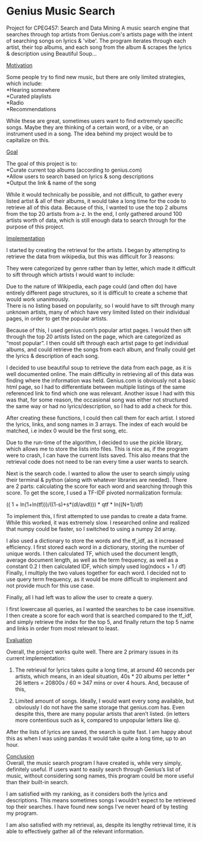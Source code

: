 # Genius Music Search

Project for CPEG457: Search and Data Mining
A music search engine that searches through top artists from Genius.com's artists page with the intent of searching songs on lyrics &amp; 'vibe'. The program iterates through each artist, their top albums, and each song from the album &amp; scrapes the lyrics &amp; description using Beautiful Soup...  

<ins> Motivation </ins>

Some people try to find new music, but there are only limited strategies, which include:  
*Hearing somewhere  
*Curated playlists  
*Radio  
*Recommendations  

While these are great, sometimes users want to find extremely specific songs. Maybe they are thinking of a certain word, or a vibe, or an instrument used in a song. The idea behind my project would be to capitalize on this.  

<ins>Goal</ins>  

The goal of this project is to:  
*Curate current top albums (according to genius.com)  
*Allow users to search based on lyrics & song descriptions  
*Output the link & name of the song  

While it would technically be possible, and not difficult, to gather every listed artist & all of their albums, it would take a long time for the code to retrieve all of this data. Because of this, I wanted to use the top 2 albums from the top 20 artists from a-z. In the end, I only gathered around 100 artists worth of data, which is still enough data to search through for the purpose of this project.  

<ins>Implementation</ins>  

I started by creating the retrieval for the artists. I began by attempting to retrieve the data from wikipedia, but this was difficult for 3 reasons:  

They were categorized by genre rather than by letter, which made it difficult to sift through which artists I would want to include:  

Due to the nature of Wikipedia, each page could (and often do) have entirely different page structures, so it is difficult to create a scheme that would work unanimously.  
There is no listing based on popularity, so I would have to sift through many unknown artists, many of which have very limited listed on their individual pages, in order to get the popular artists.  

Because of this, I used genius.com’s popular artist pages. I would then sift through the top 20 artists listed on the page, which are categorized as “most popular”. I then could sift through each artist page to get individual albums, and could retrieve the songs from each album, and finally could get the lyrics & description of each song.   

I decided to use beautiful soup to retrieve the data from each page, as it is well documented online. The main difficulty in retrieving all of this data was finding where the information was held. Genius.com is obviously not a basic html page, so I had to differentiate between multiple listings of the same referenced link to find which one was relevant. Another issue I had with this was that, for some reason, the occasional song was either not structured the same way or had no lyrics/description, so I had to add a check for this.  

After creating these functions, I could then call them for each artist. I stored the lyrics, links, and song names in 3 arrays. The index of each would be matched, i.e index 0 would be the first song, etc.   

Due to the run-time of the algorithm, I decided to use the pickle library, which allows me to store the lists into files. This is nice as, if the program were to crash, I can have the current lists saved. This also means that the retrieval code does not need to be ran every time a user wants to search.  

Next is the search code. I wanted to allow the user to search simply using their terminal & python (along with whatever libraries are needed). There are 2 parts: calculating the score for each word and searching through this score. To get the score, I used a TF-IDF pivoted normalization formula:  

(( 1 + ln(1+ln(tf)))/((1-s)+s*(dl/avdl))) * qtf * ln((N+1)/df)  

To implement this, I first attempted to use pandas to create a data frame. While this worked, it was extremely slow. I researched online and realized that numpy could be faster, so I switched to using a numpy 2d array.   

I also used a dictionary to store the words and the tf_idf, as it increased efficiency. I first stored each word in a dictionary, storing the number of unique words. I then calculated TF, which used the document length, average document length, as well as the term frequency, as well as a constant 0.2 I then calculated IDF, which simply used log(ndocs + 1 / df) Finally, I multiply the two values together for each word. I decided not to use query term frequency, as it would be more difficult to implement and not provide much for this use case.  

Finally, all I had left was to allow the user to create a query.  

I first lowercase all queries, as I wanted the searches to be case insensitive. I then create a score for each word that is searched compared to the tf_idf, and simply retrieve the index for the top 5, and finally return the top 5 name and links in order from most relevant to least.  

<ins>Evaluation</ins>  

Overall, the project works quite well. There are 2 primary issues in its current implementation:
1. The retrieval for lyrics takes quite a long time, at around 40 seconds per artists, which means, in an ideal situation, 40s * 20 albums per letter * 26 letters = 20800s / 60 ≈ 347 mins or over 4 hours. And, because of this,  
  
2. Limited amount of songs. Ideally, I would want every song available, but obviously I do not have the same storage that genius.com has. Even despite this, there are many popular artists that aren’t listed. (in letters more contentious such as k, compared to unpopular letters like q).  

After the lists of lyrics are saved, the search is quite fast. I am happy about this as when I was using pandas it would take quite a long time, up to an hour.  

<ins>Conclusion</ins>  
Overall, the music search program I have created is, while very simply, definitely useful. If users want to easily search through Genius’s list of music, without considering song names, this program could be more useful than their built-in search.   

I am satisfied with my ranking, as it considers both the lyrics and descriptions. This means sometimes songs I wouldn’t expect to be retrieved top their searches. I have found new songs I’ve never heard of by testing my program.  

I am also satisfied with my retrieval, as, despite its lengthy retrieval time, it is able to effectively gather all of the relevant information.  
